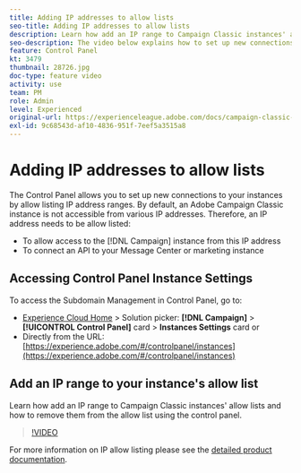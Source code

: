 ```yaml
---
title: Adding IP addresses to allow lists
seo-title: Adding IP addresses to allow lists
description: Learn how add an IP range to Campaign Classic instances' allow lists and how to remove them from the allow list using the control panel.
seo-description: The video below explains how to set up new connections to your instances by allow listing IP addresses ranges.
feature: Control Panel
kt: 3479
thumbnail: 28726.jpg
doc-type: feature video
activity: use
team: PM
role: Admin
level: Experienced
original-url: https://experienceleague.adobe.com/docs/campaign-classic-learn/tutorials/administrating/control-panel-acc/ip-whitelisting.html,https://experienceleague.adobe.com/docs/campaign-classic-learn/tutorials/administrating/control-panel-acc/ip-allow-listing.html
exl-id: 9c68543d-af10-4836-951f-7eef5a3515a8
---
```

# Adding IP addresses to allow lists

The Control Panel allows you to set up new connections to your instances by allow listing IP address ranges. By default, an Adobe Campaign Classic instance is not accessible from various IP addresses. Therefore, an IP address needs to be allow listed:

* To allow access to the [!DNL Campaign] instance from this IP address
* To connect an API to your Message Center or marketing instance

## Accessing Control Panel Instance Settings

To access the Subdomain Management in Control Panel, go to:

* [Experience Cloud Home](https://experience.adobe.com/#/home) > Solution picker: **[!DNL Campaign]** > **[!UICONTROL Control Panel]** card > **Instances Settings** card 
  or
* Directly from the URL: [https://experience.adobe.com/#/controlpanel/instances](https://experience.adobe.com/#/controlpanel/instances)

## Add an IP range to your instance's allow list

Learn how add an IP range to Campaign Classic instances' allow lists and how to remove them from the allow list using the control panel.

>[!VIDEO](https://video.tv.adobe.com/v/28726?quality=12)

For more information on IP allow listing please see the [detailed product documentation](https://experienceleague.adobe.com/docs/control-panel/using/sftp-management/ip-range-allow-listing.html).
